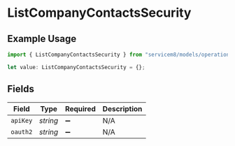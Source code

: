# ListCompanyContactsSecurity

## Example Usage

```typescript
import { ListCompanyContactsSecurity } from "servicem8/models/operations";

let value: ListCompanyContactsSecurity = {};
```

## Fields

| Field              | Type               | Required           | Description        |
| ------------------ | ------------------ | ------------------ | ------------------ |
| `apiKey`           | *string*           | :heavy_minus_sign: | N/A                |
| `oauth2`           | *string*           | :heavy_minus_sign: | N/A                |